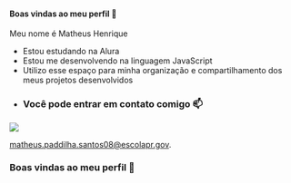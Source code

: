#### Boas vindas ao meu perfil 💙
Meu nome é Matheus Henrique

- Estou estudando na Alura
- Estou me desenvolvendo na linguagem JavaScript
- Utilizo esse espaço para minha organização e compartilhamento dos meus projetos desenvolvidos
- ### Você pode entrar em contato comigo 📫


![](https://thumbs.gfycat.com/WelllitAshamedArthropods.webp)

matheus.paddilha.santos08@escolapr.gov.
### Boas vindas ao meu perfil 💙

